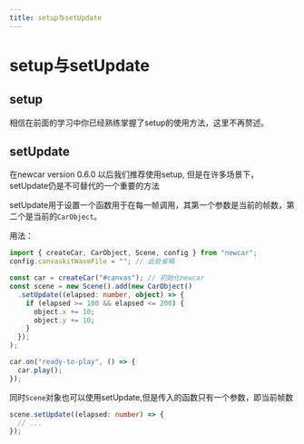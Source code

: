```yaml
---
title: setup与setUpdate
---
```


# setup与setUpdate

## setup

相信在前面的学习中你已经熟练掌握了setup的使用方法，这里不再赘述。

## setUpdate

在newcar version 0.6.0 以后我们推荐使用setup, 但是在许多场景下，setUpdate仍是不可替代的一个重要的方法

setUpdate用于设置一个函数用于在每一帧调用，其第一个参数是当前的帧数，第二个是当前的`CarObject`。

用法：

```typescript
import { createCar, CarObject, Scene, config } from "newcar";
config.canvaskitWasmFile = ""; // 此处省略

const car = createCar("#canvas"); // 初始化newcar
const scene = new Scene().add(new CarObject()
  .setUpdate((elapsed: number, object) => {
    if (elapsed >= 100 && elapsed <= 200) {
      object.x += 10;
      object.y += 10;
    }
  });
);

car.on("ready-to-play", () => {
  car.play();
});
```

同时`Scene`对象也可以使用setUpdate,但是传入的函数只有一个参数，即当前帧数

```typescript
scene.setUpdate((elapsed: number) => {
  // ...
});
```
